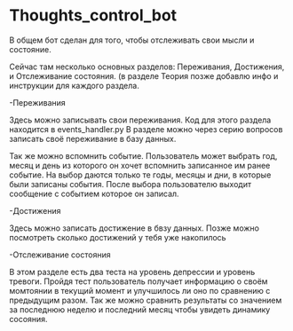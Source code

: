 # Thoughts_control_bot

В общем бот сделан для того, чтобы отслеживать свои мысли и состояние.

Сейчас там несколько основных разделов: Переживания, Достижения, и Отслеживание состояния. (в разделе Теория позже добавлю инфо и инструкции для каждого раздела.

-Переживания

Здесь можно записывать свои переживания. Код для этого раздела находится в events_handler.py
В разделе можно через серию вопросов записать своё переживание в базу данных.

Так же можно вспомнить событие. Пользователь может выбрать год, месяц и день из которого он хочет вспомнить записанное им ранее событие. На выбор даются только те годы, месяцы и дни, в которые были записаны события. После выбора пользователю выходит сообщение с событием которое он записал.


-Достижения

Здесь можно записать достижение в бвзу данных. Позже можно посмотреть сколько достижений у тебя уже накопилось


-Отслеживание состояния

В этом разделе есть два теста на уровень депрессии и уровень тревоги.
Пройдя тест пользователь получает информацию о своём момтоянии в текущий момент и улучшилось ли оно по сравнению с предыдущим разом.
Так же можно сравнить результаты со значением за последнюю неделю и последний месяц чтобы увидеть динамику сосояния.


